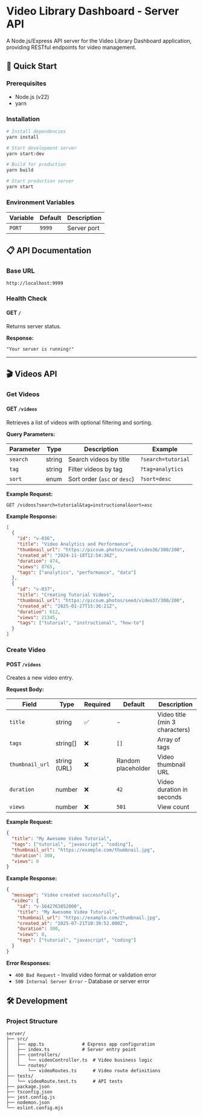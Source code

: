 # Video Library Dashboard - Server API

A Node.js/Express API server for the Video Library Dashboard application, providing RESTful endpoints for video management.

## 🚀 Quick Start

### Prerequisites

- Node.js (v22)
- yarn

### Installation

```bash
# Install dependencies
yarn install

# Start development server
yarn start:dev

# Build for production
yarn build

# Start production server
yarn start
```

### Environment Variables

| Variable | Default | Description |
|----------|---------|-------------|
| `PORT` | `9999` | Server port |

## 📋 API Documentation

### Base URL

```text
http://localhost:9999
```

### Health Check

#### GET `/`

Returns server status.

**Response:**

```text
"Your server is running!"
```

---

## 🎬 Videos API

### Get Videos

#### GET `/videos`

Retrieves a list of videos with optional filtering and sorting.

**Query Parameters:**

| Parameter | Type | Description | Example |
|-----------|------|-------------|---------|
| `search` | string | Search videos by title | `?search=tutorial` |
| `tag` | string | Filter videos by tag | `?tag=analytics` |
| `sort` | enum | Sort order (`asc` or `desc`) | `?sort=desc` |

**Example Request:**

```http
GET /videos?search=tutorial&tag=instructional&sort=asc
```

**Example Response:**

```json
[
  {
    "id": "v-036",
    "title": "Video Analytics and Performance",
    "thumbnail_url": "https://picsum.photos/seed/video36/300/200",
    "created_at": "2024-11-18T12:54:36Z",
    "duration": 474,
    "views": 8765,
    "tags": ["analytics", "performance", "data"]
  },
  {
    "id": "v-037",
    "title": "Creating Tutorial Videos",
    "thumbnail_url": "https://picsum.photos/seed/video37/300/200",
    "created_at": "2025-01-27T15:36:21Z",
    "duration": 612,
    "views": 21345,
    "tags": ["tutorial", "instructional", "how-to"]
  }
]
```

### Create Video

#### POST `/videos`

Creates a new video entry.

**Request Body:**

| Field | Type | Required | Default | Description |
|-------|------|----------|---------|-------------|
| `title` | string | ✅ | - | Video title (min 3 characters) |
| `tags` | string[] | ❌ | `[]` | Array of tags |
| `thumbnail_url` | string (URL) | ❌ | Random placeholder | Video thumbnail URL |
| `duration` | number | ❌ | `42` | Video duration in seconds |
| `views` | number | ❌ | `501` | View count |

**Example Request:**

```json
{
  "title": "My Awesome Video Tutorial",
  "tags": ["tutorial", "javascript", "coding"],
  "thumbnail_url": "https://example.com/thumbnail.jpg",
  "duration": 300,
  "views": 0
}
```

**Example Response:**

```json
{
  "message": "Video created successfully",
  "video": {
    "id": "v-1642763852000",
    "title": "My Awesome Video Tutorial",
    "thumbnail_url": "https://example.com/thumbnail.jpg",
    "created_at": "2025-07-21T10:30:52.000Z",
    "duration": 300,
    "views": 0,
    "tags": ["tutorial", "javascript", "coding"]
  }
}
```

**Error Responses:**

- `400 Bad Request` - Invalid video format or validation error
- `500 Internal Server Error` - Database or server error

## 🛠 Development

### Project Structure

```text
server/
├── src/
│   ├── app.ts              # Express app configuration
│   ├── index.ts            # Server entry point
│   ├── controllers/
│   │   └── videoController.ts  # Video business logic
│   └── routes/
│       └── videoRoutes.ts      # Video route definitions
├── tests/
│   └── videoRoute.test.ts      # API tests
├── package.json
├── tsconfig.json
├── jest.config.js
├── nodemon.json
└── eslint.config.mjs
```